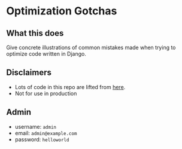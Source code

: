# Optimization Gotchas

## What this does

Give concrete illustrations of common mistakes made when trying to 
optimize code written in Django.

## Disclaimers

* Lots of code in this repo are lifted from 
[here](https://docs.djangoproject.com/en/1.11/topics/db/queries/).
* Not for use in production

## Admin

* username: `admin`
* email: `admin@example.com`
* password: `helloworld`